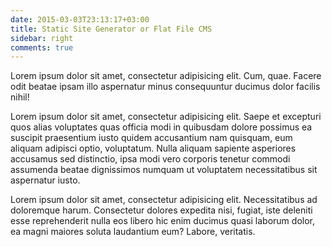 ```yaml
---
date: 2015-03-03T23:13:17+03:00
title: Static Site Generator or Flat File CMS
sidebar: right
comments: true
---
```


Lorem ipsum dolor sit amet, consectetur adipisicing elit. Cum, quae. Facere odit beatae ipsam illo aspernatur minus consequuntur ducimus dolor facilis nihil!

Lorem ipsum dolor sit amet, consectetur adipisicing elit. Saepe et excepturi quos alias voluptates quas officia modi in quibusdam dolore possimus ea suscipit praesentium iusto quidem accusantium nam quisquam, eum aliquam adipisci optio, voluptatum. Nulla aliquam sapiente asperiores accusamus sed distinctio, ipsa modi vero corporis tenetur commodi assumenda beatae dignissimos numquam ut voluptatem necessitatibus sit aspernatur iusto.

Lorem ipsum dolor sit amet, consectetur adipisicing elit. Necessitatibus ad doloremque harum. Consectetur dolores expedita nisi, fugiat, iste deleniti esse reprehenderit nulla eos libero hic enim ducimus quasi laborum dolor, ea magni maiores soluta laudantium eum? Labore, veritatis.